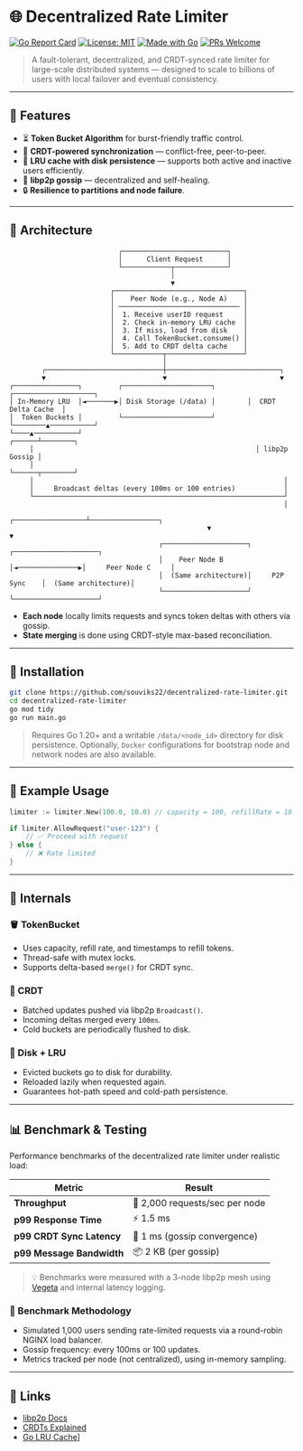 # 🌐 Decentralized Rate Limiter

[![Go Report Card](https://goreportcard.com/badge/github.com/souviks22/decentralized-rate-limiter)](https://goreportcard.com/report/github.com/souviks22/decentralized-rate-limiter)
[![License: MIT](https://img.shields.io/badge/License-MIT-yellow.svg)](LICENSE)
[![Made with Go](https://img.shields.io/badge/Made%20with-Go-1f425f.svg)](https://golang.org)
[![PRs Welcome](https://img.shields.io/badge/PRs-welcome-brightgreen.svg)](#contributing)

> A fault-tolerant, decentralized, and CRDT-synced rate limiter for large-scale distributed systems — designed to scale to billions of users with local failover and eventual consistency.

---

## 🚀 Features

- ⏳ **Token Bucket Algorithm** for burst-friendly traffic control.
- 🧠 **CRDT-powered synchronization** — conflict-free, peer-to-peer.
- 💾 **LRU cache with disk persistence** — supports both active and inactive users efficiently.
- 📡 **libp2p gossip** — decentralized and self-healing.
- 🔒 **Resilience to partitions and node failure**.

---

## 📸 Architecture

```
                           ┌──────────────────────────┐
                           │      Client Request      │
                           └────────────┬─────────────┘
                                        │
                                        ▼
                         ┌────────────────────────────────┐
                         │    Peer Node (e.g., Node A)    │
                         │ ────────────────────────────── │
                         │  1. Receive userID request     │
                         │  2. Check in-memory LRU cache  │
                         │  3. If miss, load from disk    │
                         │  4. Call TokenBucket.consume() │
                         │  5. Add to CRDT delta cache    │
                         └────────────┬───────────────────┘
                                      │
        ┌─────────────────────────────┼────────────────────────────┐
        ▼                             ▼                            ▼
┌────────────────┐         ┌──────────────────────┐        ┌────────────────────┐
│ In-Memory LRU  │◄───────▶│ Disk Storage (/data) │        │  CRDT Delta Cache  │
│  Token Buckets │         └──────────────────────┘        └────────▲───────────┘
└────▲───────────┘                                           ┌──────┴────────┐
     │                                                       │ libp2p Gossip │
     │                                                       └──────┬────────┘
     │                                                              │
     │     Broadcast deltas (every 100ms or 100 entries)            │
     └──────────────────────────────────────────────────────────────┘
                                                                    │
                                                 ┌──────────────────┴─────────────────┐
                                                 ▼                                    ▼
                                     ┌─────────────────────┐                 ┌─────────────────────┐
                                     │    Peer Node B      │◄───────────────▶│     Peer Node C     │
                                     │  (Same architecture)│     P2P Sync    │  (Same architecture)│
                                     └─────────────────────┘                 └─────────────────────┘

```

- **Each node** locally limits requests and syncs token deltas with others via gossip.
- **State merging** is done using CRDT-style max-based reconciliation.


---

## 🔧 Installation

```bash
git clone https://github.com/souviks22/decentralized-rate-limiter.git
cd decentralized-rate-limiter
go mod tidy
go run main.go
````

> Requires Go 1.20+ and a writable `/data/<node_id>` directory for disk persistence. Optionally, `Docker` configurations for bootstrap node and network nodes are also available.

---

## 🧪 Example Usage

```go
limiter := limiter.New(100.0, 10.0) // capacity = 100, refillRate = 10 tokens/sec

if limiter.AllowRequest("user-123") {
    // ✅ Proceed with request
} else {
    // ❌ Rate limited
}
```

---

## 🧠 Internals

### 🪣 TokenBucket

* Uses capacity, refill rate, and timestamps to refill tokens.
* Thread-safe with mutex locks.
* Supports delta-based `merge()` for CRDT sync.

### 🧠 CRDT

* Batched updates pushed via libp2p `Broadcast()`.
* Incoming deltas merged every `100ms`.
* Cold buckets are periodically flushed to disk.

### 🧱 Disk + LRU

* Evicted buckets go to disk for durability.
* Reloaded lazily when requested again.
* Guarantees hot-path speed and cold-path persistence.

---

## 📊 Benchmark & Testing

Performance benchmarks of the decentralized rate limiter under realistic load:

| Metric                           | Result                         |
| -------------------------------- | ------------------------------ |
| **Throughput**                   | 🚀 2,000 requests/sec per node |
| **p99 Response Time**            | ⚡ 1.5 ms                       |
| **p99 CRDT Sync Latency**        | 🔄 1 ms (gossip convergence)   |
| **p99 Message Bandwidth**        | 📦 2 KB (per gossip)           |

> 💡 Benchmarks were measured with a 3-node libp2p mesh using [Vegeta](https://github.com/tsenart/vegeta) and internal latency logging.

### 🔬 Benchmark Methodology

* Simulated 1,000 users sending rate-limited requests via a round-robin NGINX load balancer.
* Gossip frequency: every 100ms or 100 updates.
* Metrics tracked per node (not centralized), using in-memory sampling.

---

## 📎 Links

* [libp2p Docs](https://libp2p.io)
* [CRDTs Explained](https://crdt.tech/)
* [Go LRU Cache](https://github.com/hashicorp/golang-lru)]
